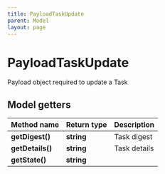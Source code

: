 ```yaml
---
title: PayloadTaskUpdate
parent: Model
layout: page
---
```


# PayloadTaskUpdate

Payload object required to update a Task

## Model getters

Method name | Return type | Description
------------ | ------------- | -------------
**getDigest()** | **string** | Task digest
**getDetails()** | **string** | Task details
**getState()** | **string** | 

